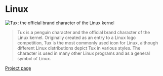 # Linux

![Tux; the official brand character of the Linux kernel ](https://en.wikipedia.org/wiki/File:Tux.svg)

> Tux is a penguin character and the official brand character of the Linux kernel.
> Originally created as an entry to a Linux logo competition, Tux is the most
> commonly used icon for Linux, although different Linux distributions depict Tux
> in various styles. The character is used in many other Linux programs and as a
> general symbol of Linux.

[Project page](https://www.thefriendlyredfox.com/free-crochet-penguin-pattern/)
